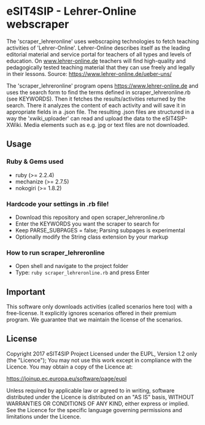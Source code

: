 # eSIT4SIP - Lehrer-Online webscraper
The 'scraper_lehreronline' uses webscraping technologies to fetch teaching activities of 'Lehrer-Online'. Lehrer-Online describes itself as the leading editorial material and service portal for teachers of all types and levels of education. On www.lehrer-online.de teachers will find high-quality and pedagogically tested teaching material that they can use freely and legally in their lessons. Source: https://www.lehrer-online.de/ueber-uns/

The 'scraper_lehreronline' program opens https://www.lehrer-online.de and uses the search form to find the terms defined in scraper_lehreronline.rb (see KEYWORDS). Then it fetches the results/activities returned by the search. There it analyzes the content of each activity and will save it in appropriate fields in a .json file. The resulting .json files are structured in a way the 'xwiki_uploader' can read and upload the data to the eSIT4SIP-XWiki. Media elements such as e.g. jpg or text files are not downloaded.

## Usage

### Ruby & Gems used

* ruby (>= 2.2.4)
* mechanize (>= 2.7.5)
* nokogiri (>= 1.8.2)

### Hardcode your settings in .rb file!

* Download this repository and open scraper_lehreronline.rb
* Enter the KEYWORDS you want the scraper to search for
* Keep PARSE_SUBPAGES = false; Parsing subpages is experimental 
* Optionally modify the String class extension by your markup

### How to run scraper_lehreronline

* Open shell and navigate to the project folder
* Type: ```ruby scraper_lehreronline.rb``` and press Enter

## Important
This software only downloads activities (called scenarios here too) with a free-license. It explicitly ignores scenarios offered in their premium program. We guarantee that we maintain the license of the scenarios.

## License
Copyright 2017 eSIT4SIP Project
Licensed under the EUPL, Version 1.2 only (the "Licence");
You may not use this work except in compliance with the Licence.
You may obtain a copy of the Licence at:

https://joinup.ec.europa.eu/software/page/eupl

Unless required by applicable law or agreed to in writing, software distributed under the Licence is distributed on an "AS IS" basis, WITHOUT WARRANTIES OR CONDITIONS OF ANY KIND, either express or implied. See the Licence for the specific language governing permissions and limitations under the Licence.